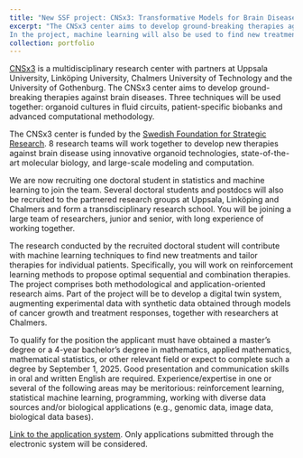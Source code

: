 ```yaml
---
title: "New SSF project: CNSx3: Transformative Models for Brain Diseases"
excerpt: "The CNSx3 center aims to develop ground-breaking therapies against brain diseases. Three techniques will be used together: organoid cultures in fluid circuits, patient-specific biobanks and advanced computational methodology.
In the project, machine learning will also be used to find new treatments and tailor therapies for individual patients."
collection: portfolio
---
```


[CNSx3](https://cnsx3.se/) is a multidisciplinary research center with partners at Uppsala University, Linköping University, Chalmers University of Technology and the University of Gothenburg. The CNSx3 center aims to develop ground-breaking therapies against brain diseases. Three techniques will be used together: organoid cultures in fluid circuits, patient-specific biobanks and advanced computational methodology. 

The CNSx3 center is funded by the [Swedish Foundation for Strategic Research](https://strategiska.se/en/press-release/copy-of-the-brain-gets-sek-60-million/). 8 research teams will work together to develop new therapies against brain disease using innovative organoid technologies, state-of-the-art molecular biology, and large-scale modeling and computation. 

We are now recruiting one doctoral student in statistics and machine learning to join the team. Several doctoral students and postdocs will also be recruited to the partnered research groups at Uppsala, Linköping and Chalmers and form a transdisciplinary research school. You will be joining a large team of researchers, junior and senior, with long experience of working together.

The research conducted by the recruited doctoral student will contribute with machine learning techniques to find new treatments and tailor therapies for individual patients. Specifically, you will work on reinforcement learning methods to propose optimal sequential and combination therapies. The project comprises both methodological and application-oriented research aims. Part of the project will be to develop a digital twin system, augmenting experimental data with synthetic data obtained through models of cancer growth and treatment responses, together with researchers at Chalmers.

To qualify for the position the applicant must have obtained a master’s degree or a 4-year bachelor’s degree in mathematics, applied mathematics, mathematical statistics, or other relevant field or expect to complete such a degree by September 1, 2025. Good presentation and communication skills in oral and written English are required. Experience/expertise in one or several of the following areas may be meritorious: reinforcement learning, statistical machine learning, programming, working with diverse data sources and/or biological applications (e.g., genomic data, image data, biological data bases).

[Link to the application system](https://web103.reachmee.com/ext/I005/1035/job?site=7&lang=UK&validator=9b89bead79bb7258ad55c8d75228e5b7&job_id=p36136). Only applications submitted through the electronic system will be considered. 



